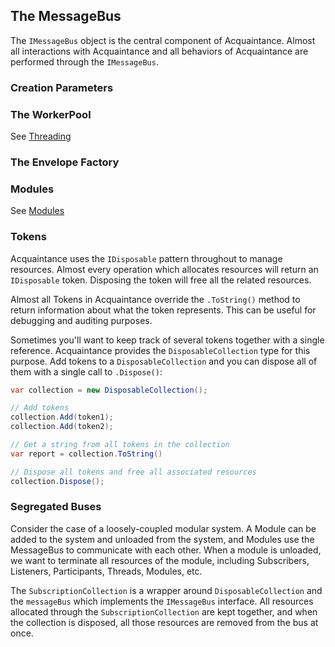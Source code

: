 ## The MessageBus

The `IMessageBus` object is the central component of Acquaintance. Almost all interactions with Acquaintance and all behaviors of Acquaintance are performed through the `IMessageBus`.

### Creation Parameters

### The WorkerPool

See [Threading](Threads.md)

### The Envelope Factory

### Modules

See [Modules](Modules.md)

### Tokens 

Acquaintance uses the `IDisposable` pattern throughout to manage resources. Almost every operation which allocates resources will return an `IDisposable` token. Disposing the token will free all the related resources.

Almost all Tokens in Acquaintance override the `.ToString()` method to return information about what the token represents. This can be useful for debugging and auditing purposes.

Sometimes you'll want to keep track of several tokens together with a single reference. Acquaintance provides the `DisposableCollection` type for this purpose. Add tokens to a `DisposableCollection` and you can dispose all of them with a single call to `.Dispose()`:

```csharp
var collection = new DisposableCollection();

// Add tokens
collection.Add(token1);
collection.Add(token2);

// Get a string from all tokens in the collection
var report = collection.ToString()

// Dispose all tokens and free all associated resources
collection.Dispose();
```

### Segregated Buses

Consider the case of a loosely-coupled modular system. A Module can be added to the system and unloaded from the system, and Modules use the MessageBus to communicate with each other. When a module is unloaded, we want to terminate all resources of the module, including Subscribers, Listeners, Participants, Threads, Modules, etc.

The `SubscriptionCollection` is a wrapper around `DisposableCollection` and the `messageBus` which implements the `IMessageBus` interface. All resources allocated through the `SubscriptionCollection` are kept together, and when the collection is disposed, all those resources are removed from the bus at once.